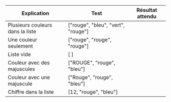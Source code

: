 | Explication                      | Test                               | Résultat attendu |
|----------------------------------|------------------------------------|------------------|
| Plusieurs couleurs dans la liste | ["rouge", "bleu", "vert", "rouge"] |                  |
| Une couleur seulement            | ["rouge", "rouge", "rouge"]        |                  |
| Liste vide                       | [ ]                                |                  |
| Couleur avec des majuscules      | ["ROUGE", "rouge", "bleu"]         |                  |
| Couleur avec une majuscule       | ["Rouge", "rouge", "bleu"]         |                  |
| Chiffre dans la liste            | [12, "rouge", "bleu"]              |                  |